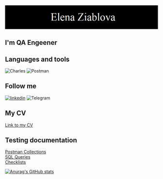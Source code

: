 ![Header](https://raw.githubusercontent.com/Lena7Z/Lena7Z/main/assets/%D0%A4%D0%98.bmp)

## I'm QA Engeener

## Languages and tools 
![Charles](https://img.shields.io/badge/Charles-0d1117?style=flat&logo=charles)
![Postman](https://img.shields.io/badge/Postman-0d1117?style=flat&logo=Postman)

## Follow me 
[![linkedin](https://img.shields.io/badge/linkedin-0d1117?style=flat&logo=linkedin)](https://www.linkedin.com/in/elenazeablova)
![Telegram](https://img.shields.io/badge/Telegram-0d1117?style=flat&logo=Telegram)


## My CV
[Link to my CV](https://docs.google.com/document/d/1GchQM6NiCeBudXV0twVsouaafOict4-dhSN2_IqGmTo/edit?usp=sharing)

## Testing documentation

[Postman Collections](https://github.com/Lena7Z/Postman-Collections)  
[SQL Queries](https://github.com/Lena7Z/SQL)  
[Checklists ](https://github.com/Lena7Z/Checklists)  

[![Anurag's GitHub stats](https://github-readme-stats.vercel.app/api?username=Lena7Z&show_icons=true&theme=transparent)](https://github.com/Lena7Z/github-readme-stats)

